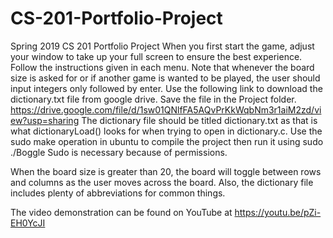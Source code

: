 # CS-201-Portfolio-Project
Spring 2019 CS 201 Portfolio Project
When you first start the game, adjust your window to take up your full screen to ensure the best experience.
Follow the instructions given in each menu.
Note that whenever the board size is asked for or if another game is wanted to be played, the user should input integers only followed by enter.
Use the following link to download the dictionary.txt file from google drive. Save the file in the Project folder.
https://drive.google.com/file/d/1sw01QNlfFA5AQvPrKkWqbNm3r1aiM2zd/view?usp=sharing
The dictionary file should be titled dictionary.txt as that is what dictionaryLoad() looks for when trying to open in dictionary.c.
Use the sudo make operation in ubuntu to compile the project then run it using sudo ./Boggle
Sudo is necessary because of permissions.

When the board size is greater than 20, the board will toggle between rows and columns as the user moves across the board.
Also, the dictionary file includes plenty of abbreviations for common things.

The video demonstration can be found on YouTube at https://youtu.be/pZi-EH0YcJI
